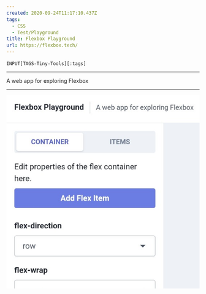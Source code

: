 ```yaml
---
created: 2020-09-24T11:17:10.437Z
tags: 
  - CSS
  - Test/Playground
title: Flexbox Playground
url: https://flexbox.tech/
---
```

```meta-bind
INPUT[TAGS-Tiny-Tools][:tags]
```

___
A web app for exploring Flexbox
___

![](_attachments/flexbox-playground.jpg)
